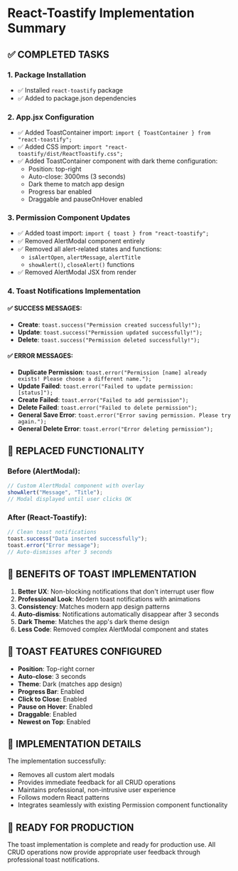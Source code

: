 # React-Toastify Implementation Summary

## ✅ COMPLETED TASKS

### 1. Package Installation
- ✅ Installed `react-toastify` package
- ✅ Added to package.json dependencies

### 2. App.jsx Configuration
- ✅ Added ToastContainer import: `import { ToastContainer } from "react-toastify";`
- ✅ Added CSS import: `import "react-toastify/dist/ReactToastify.css";`
- ✅ Added ToastContainer component with dark theme configuration:
  - Position: top-right
  - Auto-close: 3000ms (3 seconds)
  - Dark theme to match app design
  - Progress bar enabled
  - Draggable and pauseOnHover enabled

### 3. Permission Component Updates
- ✅ Added toast import: `import { toast } from "react-toastify";`
- ✅ Removed AlertModal component entirely
- ✅ Removed all alert-related states and functions:
  - `isAlertOpen`, `alertMessage`, `alertTitle`
  - `showAlert()`, `closeAlert()` functions
- ✅ Removed AlertModal JSX from render

### 4. Toast Notifications Implementation

#### ✅ SUCCESS MESSAGES:
- **Create**: `toast.success("Permission created successfully!");`
- **Update**: `toast.success("Permission updated successfully!");`
- **Delete**: `toast.success("Permission deleted successfully!");`

#### ✅ ERROR MESSAGES:
- **Duplicate Permission**: `toast.error("Permission [name] already exists! Please choose a different name.");`
- **Update Failed**: `toast.error("Failed to update permission: [status]");`
- **Create Failed**: `toast.error("Failed to add permission");`
- **Delete Failed**: `toast.error("Failed to delete permission");`
- **General Save Error**: `toast.error("Error saving permission. Please try again.");`
- **General Delete Error**: `toast.error("Error deleting permission");`

## 🔄 REPLACED FUNCTIONALITY

### Before (AlertModal):
```jsx
// Custom AlertModal component with overlay
showAlert("Message", "Title");
// Modal displayed until user clicks OK
```

### After (React-Toastify):
```jsx
// Clean toast notifications
toast.success("Data inserted successfully");
toast.error("Error message");
// Auto-dismisses after 3 seconds
```

## 📱 BENEFITS OF TOAST IMPLEMENTATION

1. **Better UX**: Non-blocking notifications that don't interrupt user flow
2. **Professional Look**: Modern toast notifications with animations
3. **Consistency**: Matches modern app design patterns
4. **Auto-dismiss**: Notifications automatically disappear after 3 seconds
5. **Dark Theme**: Matches the app's dark theme design
6. **Less Code**: Removed complex AlertModal component and states

## 🎯 TOAST FEATURES CONFIGURED

- **Position**: Top-right corner
- **Auto-close**: 3 seconds
- **Theme**: Dark (matches app design)
- **Progress Bar**: Enabled
- **Click to Close**: Enabled
- **Pause on Hover**: Enabled
- **Draggable**: Enabled
- **Newest on Top**: Enabled

## 📝 IMPLEMENTATION DETAILS

The implementation successfully:
- Removes all custom alert modals
- Provides immediate feedback for all CRUD operations
- Maintains professional, non-intrusive user experience
- Follows modern React patterns
- Integrates seamlessly with existing Permission component functionality

## 🚀 READY FOR PRODUCTION

The toast implementation is complete and ready for production use. All CRUD operations now provide appropriate user feedback through professional toast notifications.
